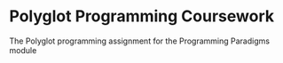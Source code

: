 # Polyglot Programming Coursework

The Polyglot programming assignment for the Programming Paradigms module
